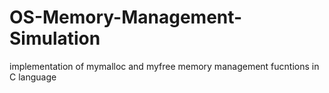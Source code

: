 # OS-Memory-Management-Simulation
implementation of mymalloc and myfree memory management fucntions in C language
